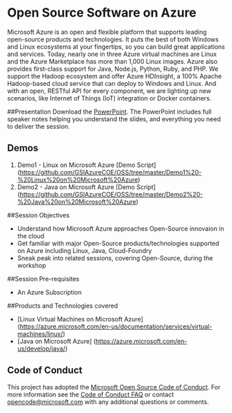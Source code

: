 # Open Source Software on Azure
Microsoft Azure is an open and flexible platform that supports leading open-source products and technologies. It puts the best of both Windows and Linux ecosystems at your fingertips, so you can build great applications and services. Today, nearly one in three Azure virtual machines are Linux and the Azure Marketplace has more than 1,000 Linux images. Azure also provides first-class support for Java, Node.js, Python, Ruby, and PHP. We support the Hadoop ecosystem and offer Azure HDInsight, a 100% Apache Hadoop-based cloud service that can deploy to Windows and Linux. And with an open, RESTful API for every component, we are lighting up new scenarios, like Internet of Things (IoT) integration or Docker containers.

##Presentation
Download the [PowerPoint](https://github.com/GSIAzureCOE/OSS/blob/master/Open%20Source%20on%20Microsoft%20Azure.pptx). The PowerPoint includes full speaker notes helping you understand the slides, and everything you need to deliver the session.

## Demos
1. Demo1 - Linux on Microsoft Azure [Demo Script]
(https://github.com/GSIAzureCOE/OSS/tree/master/Demo1%20-%20Linux%20on%20Microsoft%20Azure)
2. Demo2 - Java on Microsoft Azure [Demo Script] (https://github.com/GSIAzureCOE/OSS/tree/master/Demo2%20-%20Java%20on%20Microsoft%20Azure)

##Session Objectives
* Understand how Microsoft Azure approaches Open-Source innovaion in the cloud
* Get familiar with major Open-Source products/technologies supported on Azure including Linux, Java, Cloud-Foundry
* Sneak peak into related sessions, covering Open-Source, during the workshop
  
##Session Pre-requisites
* An Azure Subscription

##Products and Technologies covered 
* [Linux Virtual Machines on Microsoft Azure] (https://azure.microsoft.com/en-us/documentation/services/virtual-machines/linux/)
* [Java on Microsoft Azure] (https://azure.microsoft.com/en-us/develop/java/)

## Code of Conduct

This project has adopted the [Microsoft Open Source Code of Conduct](https://opensource.microsoft.com/codeofconduct/). For more information see the [Code of Conduct FAQ](https://opensource.microsoft.com/codeofconduct/faq/) or contact [opencode@microsoft.com](mailto:opencode@microsoft.com) with any additional questions or comments.
